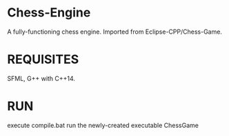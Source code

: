 # Chess-Engine
A fully-functioning chess engine. Imported from Eclipse-CPP/Chess-Game.

# REQUISITES
SFML, G++ with C++14.

# RUN
execute compile.bat
run the newly-created executable ChessGame
